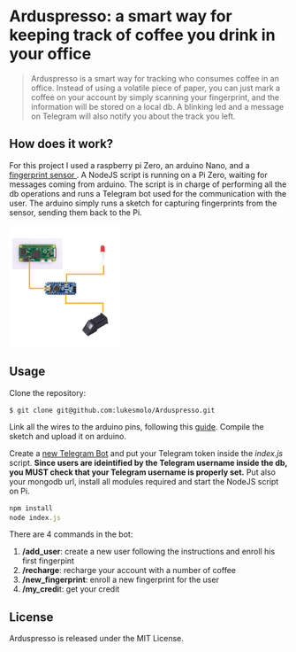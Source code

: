 # Arduspresso: a smart way for keeping track of coffee you drink in your office


> Arduspresso is a smart way for tracking who consumes coffee in an office.
Instead of using a volatile piece of paper, you can just mark a coffee on your
account by simply scanning your fingerprint, and the information will be stored on a
local db. A blinking led and a message on Telegram will also notify you about the track you left.


## How does it work?
For this project I used a raspberry pi Zero, an arduino Nano, and a [fingerprint
sensor ](https://www.adafruit.com/product/751).
A NodeJS script is running on a Pi Zero, waiting for messages coming from arduino. The script is in charge of performing all the db operations and runs a Telegram bot used for the communication with the user.
The arduino simply runs a sketch for capturing fingerprints from the sensor,
sending them back to the Pi.

<img src="/pics/final_img.jpg " width="40%">


## Usage
Clone the repository:
```
$ git clone git@github.com:lukesmolo/Arduspresso.git
```
Link all the wires to the arduino pins, following this [guide](https://learn.adafruit.com/adafruit-optical-fingerprint-sensor/overview).
Compile the sketch and upload it on arduino.


Create a [new Telegram Bot](https://core.telegram.org/bots#3-how-do-i-create-a-bot) and put your
Telegram token inside the <i>index.js</i> script.
<b>Since users are ideintified by the Telegram username inside the db, you MUST
check that your Telegram username is properly set.</b>
Put also your mongodb url, install all modules required and start the NodeJS script on Pi.

```javascript
npm install
node index.js
```
There are 4 commands in the bot:
1. <b>/add\_user</b>: create a new user following the instructions and enroll his first
   fingerpint
2. <b>/recharge</b>: recharge your account with a number of coffee
3. <b>/new\_fingerprint</b>: enroll a new fingerprint for the user
4. <b>/my\_credi</b>t: get your credit

## License
Arduspresso is released under the MIT License.


